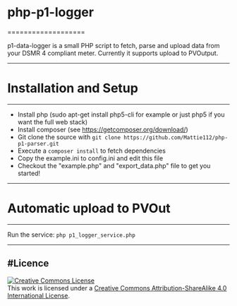 # php-p1-logger
===================

p1-data-logger is a small PHP script to fetch, parse and upload data from your DSMR 4 compliant meter. Currently it supports upload to PVOutput.

----------


# Installation and Setup
----------

* Install php (sudo apt-get install php5-cli for example or just php5 if you want the full web stack)
* Install composer (see https://getcomposer.org/download/)
* Git clone the source with `git clone https://github.com/Mattie112/php-p1-parser.git`
* Execute a `composer install` to fetch dependencies
* Copy the example.ini to config.ini and edit this file
* Checkout the "example.php" and "export_data.php" file to get you started!

----------


# Automatic upload to PVOut
----------
Run the service: `php p1_logger_service.php`


----------


#Licence
----------
<a rel="license" href="http://creativecommons.org/licenses/by-sa/4.0/"><img alt="Creative Commons License" style="border-width:0" src="https://i.creativecommons.org/l/by-sa/4.0/88x31.png" /></a><br />This work is licensed under a <a rel="license" href="http://creativecommons.org/licenses/by-sa/4.0/">Creative Commons Attribution-ShareAlike 4.0 International License</a>.